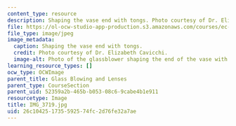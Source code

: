 ```yaml
---
content_type: resource
description: Shaping the vase end with tongs. Photo courtesy of Dr. Elizabeth Cavicchi.
file: https://ol-ocw-studio-app-production.s3.amazonaws.com/courses/ec-050-recreate-experiments-from-history-inform-the-future-from-the-past-galileo-january-iap-2010/26c104251735592574fc2d76fe32a7ae_IMG_3719.jpg
file_type: image/jpeg
image_metadata:
  caption: Shaping the vase end with tongs.
  credit: Photo courtesy of Dr. Elizabeth Cavicchi.
  image-alt: Photo of the glassblower shaping the end of the vase with a pair of tongs.
learning_resource_types: []
ocw_type: OCWImage
parent_title: Glass Blowing and Lenses
parent_type: CourseSection
parent_uid: 52359a2b-465b-b053-08c6-9cabe4b1e911
resourcetype: Image
title: IMG_3719.jpg
uid: 26c10425-1735-5925-74fc-2d76fe32a7ae
---
```

